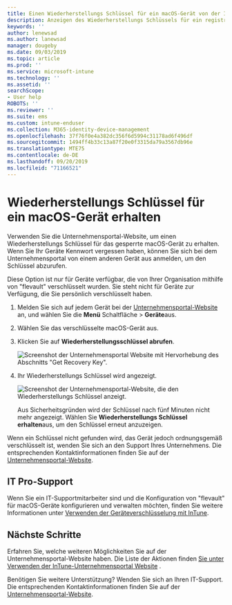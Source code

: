 ```yaml
---
title: Einen Wiederherstellungs Schlüssel für ein macOS-Gerät von der InTune-Unternehmensportal-Website erhalten
description: Anzeigen des Wiederherstellungs Schlüssels für ein registriertes, verwaltetes macOS-Gerät
keywords: ''
author: lenewsad
ms.author: lanewsad
manager: dougeby
ms.date: 09/03/2019
ms.topic: article
ms.prod: ''
ms.service: microsoft-intune
ms.technology: ''
ms.assetid: ''
searchScope:
- User help
ROBOTS: ''
ms.reviewer: ''
ms.suite: ems
ms.custom: intune-enduser
ms.collection: M365-identity-device-management
ms.openlocfilehash: 37f76f0e4a382dc356f6d5994c31178ad6f496df
ms.sourcegitcommit: 1494ff4b33c13a87f20e0f3315da79a3567db96e
ms.translationtype: MTE75
ms.contentlocale: de-DE
ms.lasthandoff: 09/20/2019
ms.locfileid: "71166521"
---
```

# <a name="get-a-recovery-key-for-a-macos-device"></a>Wiederherstellungs Schlüssel für ein macOS-Gerät erhalten

Verwenden Sie die Unternehmensportal-Website, um einen Wiederherstellungs Schlüssel für das gesperrte macOS-Gerät zu erhalten. Wenn Sie Ihr Geräte Kennwort vergessen haben, können Sie sich bei dem Unternehmensportal von einem anderen Gerät aus anmelden, um den Schlüssel abzurufen.  

Diese Option ist nur für Geräte verfügbar, die von Ihrer Organisation mithilfe von "flevault" verschlüsselt wurden. Sie steht nicht für Geräte zur Verfügung, die Sie persönlich verschlüsselt haben.

1. Melden Sie sich auf jedem Gerät bei der [Unternehmensportal-Website](https://portal.manage.microsoft.com) an, und wählen Sie die **Menü** Schaltfläche > **Geräte**aus.  
2. Wählen Sie das verschlüsselte macOS-Gerät aus.  
3. Klicken Sie auf **Wiederherstellungsschlüssel abrufen**.  

    ![Screenshot der Unternehmensportal Website mit Hervorhebung des Abschnitts "Get Recovery Key".](./media/1907-recovery2-cpweb-intune.PNG)  

4. Ihr Wiederherstellungs Schlüssel wird angezeigt.

    ![Screenshot der Unternehmensportal-Website, die den Wiederherstellungs Schlüssel anzeigt.](./media/1907-recovery-cpweb-intune.PNG)  

    Aus Sicherheitsgründen wird der Schlüssel nach fünf Minuten nicht mehr angezeigt. Wählen Sie **Wiederherstellungs Schlüssel erhalten**aus, um den Schlüssel erneut anzuzeigen.

Wenn ein Schlüssel nicht gefunden wird, das Gerät jedoch ordnungsgemäß verschlüsselt ist, wenden Sie sich an den Support Ihres Unternehmens. Die entsprechenden Kontaktinformationen finden Sie auf der [Unternehmensportal-Website](https://go.microsoft.com/fwlink/?linkid=2010980).  

## <a name="it-pro-support"></a>IT Pro-Support

Wenn Sie ein IT-Supportmitarbeiter sind und die Konfiguration von "flevault" für macOS-Geräte konfigurieren und verwalten möchten, finden Sie weitere Informationen unter [Verwenden der Geräteverschlüsselung mit InTune](https://docs.microsoft.com/intune/encrypt-devices.md).

## <a name="next-steps"></a>Nächste Schritte

Erfahren Sie, welche weiteren Möglichkeiten Sie auf der Unternehmensportal-Website haben. Die Liste der Aktionen finden [Sie unter Verwenden der InTune-Unternehmensportal Website](using-the-intune-company-portal-website.md) .  

Benötigen Sie weitere Unterstützung? Wenden Sie sich an Ihren IT-Support. Die entsprechenden Kontaktinformationen finden Sie auf der [Unternehmensportal-Website](https://go.microsoft.com/fwlink/?linkid=2010980).  
